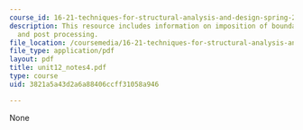 ```yaml
---
course_id: 16-21-techniques-for-structural-analysis-and-design-spring-2005
description: This resource includes information on imposition of boundary conditions,
  and post processing.
file_location: /coursemedia/16-21-techniques-for-structural-analysis-and-design-spring-2005/3821a5a43d2a6a88406ccff31058a946_unit12_notes4.pdf
file_type: application/pdf
layout: pdf
title: unit12_notes4.pdf
type: course
uid: 3821a5a43d2a6a88406ccff31058a946

---
```

None